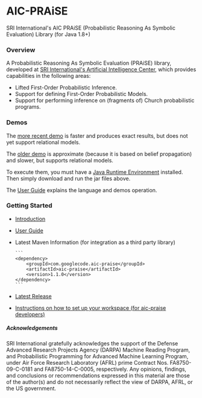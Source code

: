 # AIC-PRAiSE
SRI International's AIC PRAiSE (Probabilistic Reasoning As Symbolic Evaluation) Library (for Java 1.8+)

### Overview
A Probabilistic Reasoning As Symbolic Evaluation (PRAiSE) library, developed at 
[SRI International's Artificial Intelligence Center](http://www.ai.sri.com/), which provides capabilities in the following areas:

* Lifted First-Order Probabilistic Inference.
* Support for defining First-Order Probabilistic Models. 
* Support for performing inference on (fragments of) Church probabilistic programs.

### Demos

The [more recent demo](https://github.com/aic-sri-international/aic-praise/releases/download/20150602_latest_demo_apps/aic-praise-old-demo-app.jar) is faster and produces exact results, but does not yet support relational models.

The [older demo](https://github.com/aic-sri-international/aic-praise/releases/download/20150602_latest_demo_apps/aic-praise-old-demo-app.jar) is approximate (because it is based on belief propagation) and slower, but supports relational models.

To execute them, you must have a [Java Runtime Environment](http://java.com/en/download/) installed. Then simply download and run the jar files above.

The [User Guide](https://github.com/aic-sri-international/aic-praise/raw/master/user%20guide.pdf) explains the language and demos operation.

### Getting Started
* [Introduction](https://github.com/aic-sri-international/aic-praise/wiki/Introduction)
* [User Guide](https://github.com/aic-sri-international/aic-praise/raw/master/user%20guide.pdf)
* Latest Maven Information (for integration as a third party library)
      
      ```
      <dependency>
          <groupId>com.googlecode.aic-praise</groupId>
          <artifactId>aic-praise</artifactId>
          <version>1.1.0</version>
      </dependency>
      ```
* [Latest Release](https://github.com/aic-sri-international/aic-praise/releases)
* [Instructions on how to set up your workspace (for aic-praise developers)](https://github.com/aic-sri-international/aic-praise/wiki/Getting-Started)

##### Acknowledgements
SRI International gratefully acknowledges the support of the Defense Advanced Research Projects Agency (DARPA) 
Machine Reading Program, and Probabilistic Programming for Advanced Machine Learning Program, under Air Force 
Research Laboratory (AFRL) prime Contract Nos. FA8750-09-C-0181 and FA8750-14-C-0005, respectively. Any opinions, 
findings, and conclusions or recommendations expressed in this material are those of the author(s) and do not 
necessarily reflect the view of DARPA, AFRL, or the US government.
